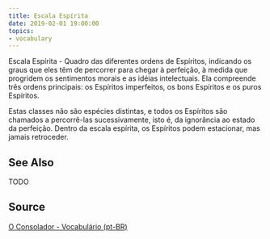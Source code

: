 ```yaml
---
title: Escala Espírita
date: 2019-02-01 19:00:00
topics:
- vocabulary
---
```


Escala Espírita - Quadro das diferentes ordens de Espíritos, indicando os graus que eles têm de percorrer para chegar à perfeição, à medida que progridem os sentimentos morais e as idéias intelectuais. Ela compreende três ordens principais: os Espíritos imperfeitos, os bons Espíritos e os puros Espíritos.

Estas classes não são espécies distintas, e todos os Espíritos são chamados a percorrê-las sucessivamente, isto é, da ignorância ao estado da perfeição. Dentro da escala espírita, os Espíritos podem estacionar, mas jamais retroceder. 

## See Also
TODO

## Source
[O Consolador - Vocabulário (pt-BR)](http://www.oconsolador.com.br/linkfixo/vocabulario/principal.html)


